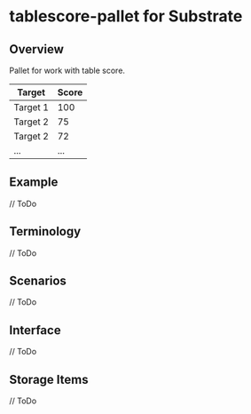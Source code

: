 # tablescore-pallet for Substrate

## Overview
Pallet for work with table score. 

| Target    | Score |
| --------- | ----- |
| Target 1  | 100   |
| Target 2  | 75    |
| Target 2  | 72    |
| ...       | ...   |

## Example
// ToDo

## Terminology
// ToDo

## Scenarios
// ToDo

## Interface
// ToDo

## Storage Items
// ToDo
